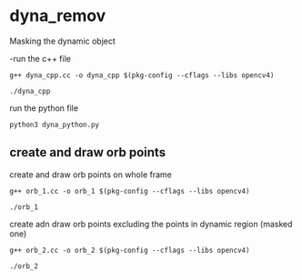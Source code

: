 # dyna_remov  

Masking the dynamic object

-run the c++ file
```
g++ dyna_cpp.cc -o dyna_cpp $(pkg-config --cflags --libs opencv4) 
```
```
./dyna_cpp
```

run the python file
```
python3 dyna_python.py
```

## create and draw orb points

create and draw orb points on whole frame

```
g++ orb_1.cc -o orb_1 $(pkg-config --cflags --libs opencv4)

```
```
./orb_1
```

create adn draw orb points excluding the points in dynamic region (masked one)

```
g++ orb_2.cc -o orb_2 $(pkg-config --cflags --libs opencv4)
```
```
./orb_2
```
